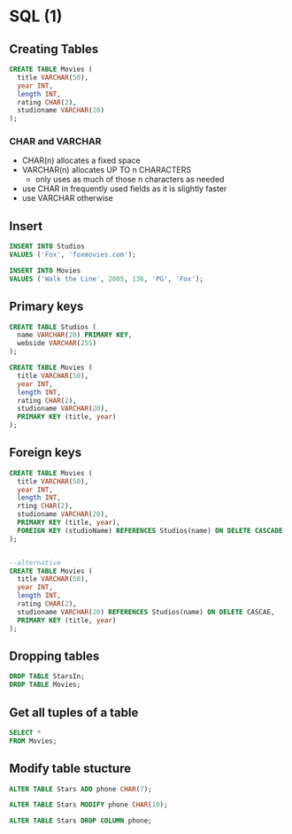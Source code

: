 # SQL (1)

## Creating Tables
```SQL
CREATE TABLE Movies (
  title VARCHAR(50),
  year INT,
  length INT,
  rating CHAR(2),
  studioname VARCHAR(20)
);
```

### CHAR and VARCHAR
- CHAR(n) allocates a fixed space
- VARCHAR(n) allocates UP TO n CHARACTERS
  - only uses as much of those n characters as needed
- use CHAR in frequently used fields as it is slightly faster
- use VARCHAR otherwise

## Insert
```SQL
INSERT INTO Studios
VALUES ('Fox', 'foxmovies.com');

INSERT INTO Movies
VALUES ('Walk the Line', 2005, 136, 'PG', 'Fox');
```

## Primary keys
```SQL
CREATE TABLE Studios (
  name VARCHAR(20) PRIMARY KEY,
  webside VARCHAR(255)
);

CREATE TABLE Movies (
  title VARCHAR(50),
  year INT,
  length INT,
  rating CHAR(2),
  studioname VARCHAR(20),
  PRIMARY KEY (title, year)
);
```

## Foreign keys
```SQL
CREATE TABLE Movies (
  title VARCHAR(50),
  year INT,
  length INT,
  rting CHAR(2),
  studioname VARCHAR(20),
  PRIMARY KEY (title, year),
  FOREIGN KEY (studioName) REFERENCES Studios(name) ON DELETE CASCADE
);


--alternative
CREATE TABLE Movies (
  title VARCHAR(50),
  year INT,
  length INT,
  rating CHAR(2),
  studioname VARCHAR(20) REFERENCES Studios(name) ON DELETE CASCAE,
  PRIMARY KEY (title, year)
);
```

## Dropping tables
```sql
DROP TABLE StarsIn;
DROP TABLE Movies;
```

## Get all tuples of a table
```sql
SELECT *
FROM Movies;
```

## Modify table stucture
```sql
ALTER TABLE Stars ADD phone CHAR(7);

ALTER TABLE Stars MODIFY phone CHAR(10);

ALTER TABLE Stars DROP COLUMN phone;
```
